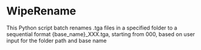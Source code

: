 # WipeRename
This Python script batch renames .tga files in a specified folder to a sequential format {base_name}_XXX.tga, starting from 000, based on user input for the folder path and base name
